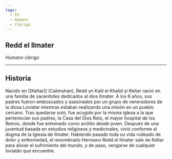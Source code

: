 ```yaml
---
tags:
  - PJ
  - Humano
  - Clérigo
---
```

## Redd el Ilmater
*Humano clérigo*
___
## Historia
Nacido en [[Keltar]] (Calimshan), Redd yn Kalil el Khalid yi Keltar nació en una familia de sacerdotes dedicados al dios Ilmater. A los 6 años, sus padres fueron emboscados y asesinados por un grupo de veneradores de la diosa Loviatar mientras estaban realizando una misión en un pueblo cercano. Tras quedarse solo, fue acogido por la misma iglesa a la que pertenecían sus padres, la Casa del Dios Roto, el mayor hospital de los Reinos, donde fue entrenado como acólito desde joven. Después de una juventud basada en estudios religiosos y medicinales, vivió conforme al dogma de la Iglesia de Ilmater. Habiendo pasado toda su vida rodeado de dolor y enfermedad, el renombrado Hermano Redd el Ilmater sale de Keltar para aliviar el sufrimiento del mundo, y de paso, vengarse de cualquier loviatán que encuentre.
